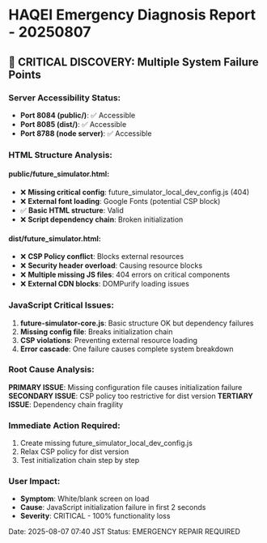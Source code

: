 # HAQEI Emergency Diagnosis Report - 20250807

## 🚨 CRITICAL DISCOVERY: Multiple System Failure Points

### Server Accessibility Status:
- **Port 8084 (public/)**: ✅ Accessible
- **Port 8085 (dist/)**: ✅ Accessible  
- **Port 8788 (node server)**: ✅ Accessible

### HTML Structure Analysis:
#### public/future_simulator.html:
- ❌ **Missing critical config**: future_simulator_local_dev_config.js (404)
- ❌ **External font loading**: Google Fonts (potential CSP block)
- ✅ **Basic HTML structure**: Valid
- ❌ **Script dependency chain**: Broken initialization

#### dist/future_simulator.html:
- ❌ **CSP Policy conflict**: Blocks external resources
- ❌ **Security header overload**: Causing resource blocks
- ❌ **Multiple missing JS files**: 404 errors on critical components
- ❌ **External CDN blocks**: DOMPurify loading issues

### JavaScript Critical Issues:
1. **future-simulator-core.js**: Basic structure OK but dependency failures
2. **Missing config file**: Breaks initialization chain
3. **CSP violations**: Preventing external resource loading
4. **Error cascade**: One failure causes complete system breakdown

### Root Cause Analysis:
**PRIMARY ISSUE**: Missing configuration file causes initialization failure
**SECONDARY ISSUE**: CSP policy too restrictive for dist version
**TERTIARY ISSUE**: Dependency chain fragility

### Immediate Action Required:
1. Create missing future_simulator_local_dev_config.js
2. Relax CSP policy for dist version
3. Test initialization chain step by step

### User Impact:
- **Symptom**: White/blank screen on load
- **Cause**: JavaScript initialization failure in first 2 seconds
- **Severity**: CRITICAL - 100% functionality loss

Date: 2025-08-07 07:40 JST
Status: EMERGENCY REPAIR REQUIRED

